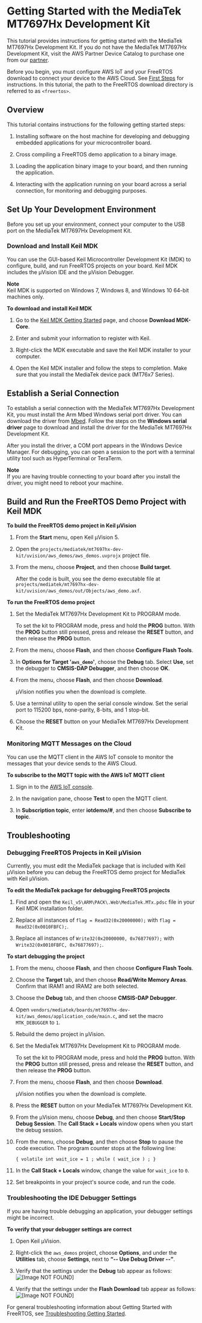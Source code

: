 # Getting Started with the MediaTek MT7697Hx Development Kit<a name="getting_started_mediatek"></a>

This tutorial provides instructions for getting started with the MediaTek MT7697Hx Development Kit\. If you do not have the MediaTek MT7697Hx Development Kit, visit the AWS Partner Device Catalog to purchase one from our [partner](https://devices.amazonaws.com/detail/a3G0L00000AAOmPUAX/MT7697Hx-Development-Kit)\.

Before you begin, you must configure AWS IoT and your FreeRTOS download to connect your device to the AWS Cloud\. See [First Steps](freertos-prereqs.md) for instructions\. In this tutorial, the path to the FreeRTOS download directory is referred to as `<freertos>`\.

## Overview<a name="w14aab7c25c27b7"></a>

This tutorial contains instructions for the following getting started steps:

1. Installing software on the host machine for developing and debugging embedded applications for your microcontroller board\.

1. Cross compiling a FreeRTOS demo application to a binary image\.

1. Loading the application binary image to your board, and then running the application\.

1. Interacting with the application running on your board across a serial connection, for monitoring and debugging purposes\.

## Set Up Your Development Environment<a name="mediatek-setup-env"></a>

Before you set up your environment, connect your computer to the USB port on the MediaTek MT7697Hx Development Kit\.

### Download and Install Keil MDK<a name="install-keil-mdk"></a>

You can use the GUI\-based Keil Microcontroller Development Kit \(MDK\) to configure, build, and run FreeRTOS projects on your board\. Keil MDK includes the μVision IDE and the μVision Debugger\.

**Note**  
Keil MDK is supported on Windows 7, Windows 8, and Windows 10 64\-bit machines only\.

**To download and install Keil MDK**

1. Go to the [Keil MDK Getting Started](http://www2.keil.com/mdk5/install/) page, and choose **Download MDK\-Core**\.

1. Enter and submit your information to register with Keil\.

1. Right\-click the MDK executable and save the Keil MDK installer to your computer\.

1. Open the Keil MDK installer and follow the steps to completion\. Make sure that you install the MediaTek device pack \(MT76x7 Series\)\.

## Establish a Serial Connection<a name="mediatek-serial-connection"></a>

To establish a serial connection with the MediaTek MT7697Hx Development Kit, you must install the Arm Mbed Windows serial port driver\. You can download the driver from [Mbed](https://os.mbed.com/docs/latest/tutorials/windows-serial-driver.html)\. Follow the steps on the **Windows serial driver** page to download and install the driver for the MediaTek MT7697Hx Development Kit\. 

After you install the driver, a COM port appears in the Windows Device Manager\. For debugging, you can open a session to the port with a terminal utility tool such as HyperTerminal or TeraTerm\.

**Note**  
If you are having trouble connecting to your board after you install the driver, you might need to reboot your machine\.

## Build and Run the FreeRTOS Demo Project with Keil MDK<a name="mediatek-build-and-run-keil"></a>

**To build the FreeRTOS demo project in Keil μVision**

1. From the **Start** menu, open Keil μVision 5\.

1. Open the `projects/mediatek/mt7697hx-dev-kit/uvision/aws_demos/aws_demos.uvprojx` project file\.

1. From the menu, choose **Project**, and then choose **Build target**\.

   After the code is built, you see the demo executable file at `projects/mediatek/mt7697hx-dev-kit/uvision/aws_demos/out/Objects/aws_demo.axf`\.

**To run the FreeRTOS demo project**

1. Set the MediaTek MT7697Hx Development Kit to PROGRAM mode\.

   To set the kit to PROGRAM mode, press and hold the **PROG** button\. With the **PROG** button still pressed, press and release the **RESET** button, and then release the **PROG** button\.

1. From the menu, choose **Flash**, and then choose **Configure Flash Tools**\.

1. In **Options for Target '`aws_demo`'**, choose the **Debug** tab\. Select **Use**, set the debugger to **CMSIS\-DAP Debugger**, and then choose **OK**\.

1. From the menu, choose **Flash**, and then choose **Download**\.

   μVision notifies you when the download is complete\.

1. Use a terminal utility to open the serial console window\. Set the serial port to 115200 bps, none\-parity, 8\-bits, and 1 stop\-bit\.

1. Choose the **RESET** button on your MediaTek MT7697Hx Development Kit\.

### Monitoring MQTT Messages on the Cloud<a name="gsg-mediatek-monitor-mqtt"></a>

You can use the MQTT client in the AWS IoT console to monitor the messages that your device sends to the AWS Cloud\.

**To subscribe to the MQTT topic with the AWS IoT MQTT client**

1. Sign in to the [AWS IoT console](https://console.aws.amazon.com/iotv2/)\.

1. In the navigation pane, choose **Test** to open the MQTT client\.

1. In **Subscription topic**, enter **iotdemo/\#**, and then choose **Subscribe to topic**\.

## Troubleshooting<a name="mediatek-troubleshooting"></a>

### Debugging FreeRTOS Projects in Keil μVision<a name="mediatek-debugging"></a>

Currently, you must edit the MediaTek package that is included with Keil μVision before you can debug the FreeRTOS demo project for MediaTek with Keil μVision\.

**To edit the MediaTek package for debugging FreeRTOS projects**

1. Find and open the `Keil_v5\ARM\PACK\.Web\MediaTek.MTx.pdsc` file in your Keil MDK installation folder\.

1. Replace all instances of `flag = Read32(0x20000000);` with `flag = Read32(0x0010FBFC);`\.

1. Replace all instances of `Write32(0x20000000, 0x76877697);` with `Write32(0x0010FBFC, 0x76877697);`\.

**To start debugging the project**

1. From the menu, choose **Flash**, and then choose **Configure Flash Tools**\.

1. Choose the **Target** tab, and then choose **Read/Write Memory Areas**\. Confirm that IRAM1 and IRAM2 are both selected\.

1. Choose the **Debug** tab, and then choose **CMSIS\-DAP Debugger**\.

1. Open `vendors/mediatek/boards/mt7697hx-dev-kit/aws_demos/application_code/main.c`, and set the macro `MTK_DEBUGGER` to `1`\. 

1. Rebuild the demo project in μVision\. 

1. Set the MediaTek MT7697Hx Development Kit to PROGRAM mode\.

   To set the kit to PROGRAM mode, press and hold the **PROG** button\. With the **PROG** button still pressed, press and release the **RESET** button, and then release the **PROG** button\.

1. From the menu, choose **Flash**, and then choose **Download**\. 

   μVision notifies you when the download is complete\.

1. Press the **RESET** button on your MediaTek MT7697Hx Development Kit\.

1. From the μVision menu, choose **Debug**, and then choose **Start/Stop Debug Session**\. The **Call Stack \+ Locals** window opens when you start the debug session\.  

1. From the menu, choose **Debug**, and then choose **Stop** to pause the code execution\. The program counter stops at the following line: 

   ```
   { volatile int wait_ice = 1 ; while ( wait_ice ) ; }
   ```

1. In the **Call Stack \+ Locals** window, change the value for `wait_ice` to `0`\. 

1. Set breakpoints in your project's source code, and run the code\. 

### Troubleshooting the IDE Debugger Settings<a name="gsg-mediatek-ts-ide"></a>

If you are having trouble debugging an application, your debugger settings might be incorrect\.

**To verify that your debugger settings are correct**

1. Open Keil μVision\.

1. Right\-click the `aws_demos` project, choose **Options**, and under the **Utilities** tab, choose **Settings**, next to **“\-\- Use Debug Driver \-\-”**\.

1. Verify that the settings under the **Debug** tab appear as follows:  
![\[Image NOT FOUND\]](http://docs.aws.amazon.com/freertos/latest/userguide/images/mediatek-debug-2.png)

1. Verify that the settings under the **Flash Download** tab appear as follows:  
![\[Image NOT FOUND\]](http://docs.aws.amazon.com/freertos/latest/userguide/images/mediatek-debug-3.png)

For general troubleshooting information about Getting Started with FreeRTOS, see [Troubleshooting Getting Started](gsg-troubleshooting.md)\.